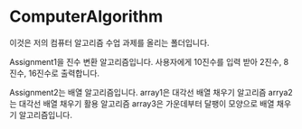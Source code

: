 # ComputerAlgorithm

이것은 저의 컴퓨터 알고리즘 수업 과제를 올리는 폴더입니다.

Assignment1을 진수 변환 알고리즘입니다.
사용자에게 10진수를 입력 받아 2진수, 8진수, 16진수로 출력합니다.

Assignment2는 배열 알고리즘입니다.
array1은 대각선 배열 채우기 알고리즘
arrya2는 대각선 배열 채우기 활용 알고리즘
array3은 가운데부터 달팽이 모양으로 배열 채우기 알고리즘입니다.
